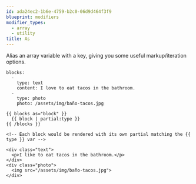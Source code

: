 ```yaml
---
id: ada24ec2-1b6e-4759-b2c0-06d9d464f3f9
blueprint: modifiers
modifier_types:
  - array
  - utility
title: As
---
```

Alias an array variable with a key, giving you some useful markup/iteration options.

```.language-yaml
blocks:
  -
    type: text
    content: I love to eat tacos in the bathroom.
  -
    type: photo
    photo: /assets/img/baño-tacos.jpg
```

```
{{ blocks as="block" }}
  {{ block | partial:type }}
{{ /blocks }}
```

```.language-output
<!-- Each block would be rendered with its own partial matching the {{ type }} var -->

<div class="text">
  <p>I like to eat tacos in the bathroom.</p>
</div>
<div class="photo">
  <img src="/assets/img/baño-tacos.jpg">
</div>
```
